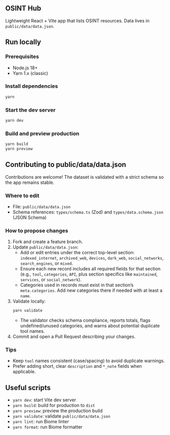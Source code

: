 ## OSINT Hub

Lightweight React + Vite app that lists OSINT resources. Data lives in `public/data/data.json`.

## Run locally

### Prerequisites
- Node.js 18+
- Yarn 1.x (classic)

### Install dependencies
```bash
yarn
```

### Start the dev server
```bash
yarn dev
```

### Build and preview production
```bash
yarn build
yarn preview
```

## Contributing to public/data/data.json

Contributions are welcome! The dataset is validated with a strict schema so the app remains stable.

### Where to edit
- File: `public/data/data.json`
- Schema references: `types/schema.ts` (Zod) and `types/data.schema.json` (JSON Schema)

### How to propose changes
1. Fork and create a feature branch.
2. Update `public/data/data.json`:
   - Add or edit entries under the correct top-level section: `indexed_internet`, `archived_web`, `devices`, `dark_web`, `social_networks`, `search_engines`, or `mixed`.
   - Ensure each new record includes all required fields for that section (e.g., `tool`, `categories`, `API`, plus section specifics like `maintained`, `services`, or `social_network`).
   - Categories used in records must exist in that section’s `meta.categories`. Add new categories there if needed with at least a `name`.
3. Validate locally:
   ```bash
   yarn validate
   ```
   - The validator checks schema compliance, reports totals, flags undefined/unused categories, and warns about potential duplicate tool names.
4. Commit and open a Pull Request describing your changes.

### Tips
- Keep `tool` names consistent (case/spacing) to avoid duplicate warnings.
- Prefer adding short, clear `description` and `*_note` fields when applicable.

## Useful scripts
- `yarn dev`: start Vite dev server
- `yarn build`: build for production to `dist`
- `yarn preview`: preview the production build
- `yarn validate`: validate `public/data/data.json`
- `yarn lint`: run Biome linter
- `yarn format`: run Biome formatter


